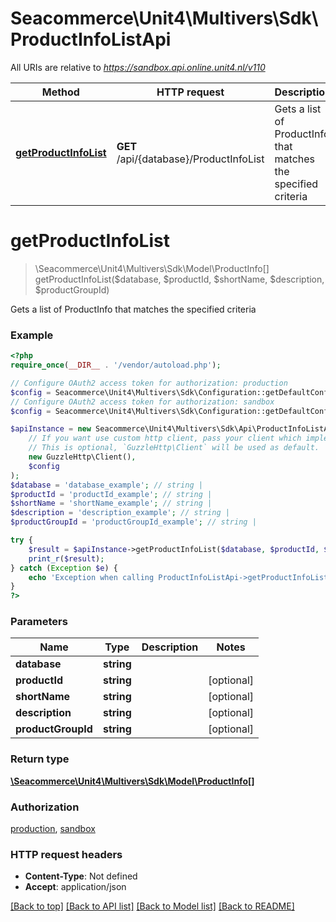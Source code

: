 # Seacommerce\Unit4\Multivers\Sdk\ProductInfoListApi

All URIs are relative to *https://sandbox.api.online.unit4.nl/v110*

Method | HTTP request | Description
------------- | ------------- | -------------
[**getProductInfoList**](ProductInfoListApi.md#getProductInfoList) | **GET** /api/{database}/ProductInfoList | Gets a list of ProductInfo that matches the specified criteria


# **getProductInfoList**
> \Seacommerce\Unit4\Multivers\Sdk\Model\ProductInfo[] getProductInfoList($database, $productId, $shortName, $description, $productGroupId)

Gets a list of ProductInfo that matches the specified criteria

### Example
```php
<?php
require_once(__DIR__ . '/vendor/autoload.php');

// Configure OAuth2 access token for authorization: production
$config = Seacommerce\Unit4\Multivers\Sdk\Configuration::getDefaultConfiguration()->setAccessToken('YOUR_ACCESS_TOKEN');
// Configure OAuth2 access token for authorization: sandbox
$config = Seacommerce\Unit4\Multivers\Sdk\Configuration::getDefaultConfiguration()->setAccessToken('YOUR_ACCESS_TOKEN');

$apiInstance = new Seacommerce\Unit4\Multivers\Sdk\Api\ProductInfoListApi(
    // If you want use custom http client, pass your client which implements `GuzzleHttp\ClientInterface`.
    // This is optional, `GuzzleHttp\Client` will be used as default.
    new GuzzleHttp\Client(),
    $config
);
$database = 'database_example'; // string | 
$productId = 'productId_example'; // string | 
$shortName = 'shortName_example'; // string | 
$description = 'description_example'; // string | 
$productGroupId = 'productGroupId_example'; // string | 

try {
    $result = $apiInstance->getProductInfoList($database, $productId, $shortName, $description, $productGroupId);
    print_r($result);
} catch (Exception $e) {
    echo 'Exception when calling ProductInfoListApi->getProductInfoList: ', $e->getMessage(), PHP_EOL;
}
?>
```

### Parameters

Name | Type | Description  | Notes
------------- | ------------- | ------------- | -------------
 **database** | **string**|  |
 **productId** | **string**|  | [optional]
 **shortName** | **string**|  | [optional]
 **description** | **string**|  | [optional]
 **productGroupId** | **string**|  | [optional]

### Return type

[**\Seacommerce\Unit4\Multivers\Sdk\Model\ProductInfo[]**](../Model/ProductInfo.md)

### Authorization

[production](../../README.md#production), [sandbox](../../README.md#sandbox)

### HTTP request headers

 - **Content-Type**: Not defined
 - **Accept**: application/json

[[Back to top]](#) [[Back to API list]](../../README.md#documentation-for-api-endpoints) [[Back to Model list]](../../README.md#documentation-for-models) [[Back to README]](../../README.md)

